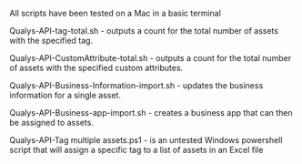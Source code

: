 All scripts have been tested on a Mac in a basic terminal

Qualys-API-tag-total.sh - outputs a count for the total number of assets with the specified tag.

Qualys-API-CustomAttribute-total.sh - outputs a count for the total number of assets with the specified custom attributes.

Qualys-API-Business-Information-import.sh - updates the business information for a single asset.

Qualys-API-Business-app-import.sh - creates a business app that can then be assigned to assets.

Qualys-API-Tag multiple assets.ps1 - is an untested Windows powershell script that will assign a specific tag to a list of assets in an Excel file 
